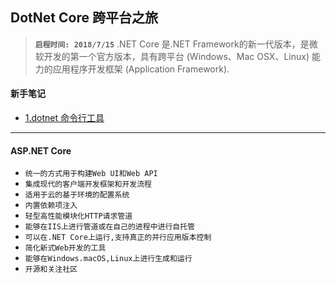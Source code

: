 DotNet Core 跨平台之旅
------
> **`启程时间: 2018/7/15`** .NET Core 是.NET Framework的新一代版本，是微软开发的第一个官方版本，具有跨平台 (Windows、Mac OSX、Linux) 能力的应用程序开发框架 (Application Framework).

#### 新手笔记
* [1.dotnet 命令行工具](https://github.com/kickgod/ProgramingLanguage/blob/master/CSharp/Dotnet/dotnet_command.md)


-----
#### ASP.NET Core
* `统一的方式用于构建Web UI和Web API`
* `集成现代的客户端开发框架和开发流程`
* `适用于云的基于环境的配置系统`
* `内置依赖项注入`
* `轻型高性能模块化HTTP请求管道`
* `能够在IIS上进行管道或在自己的进程中进行自托管`
* `可以在.NET Core上运行,支持真正的并行应用版本控制`
* `简化新式Web开发的工具`
* `能够在Windows.macOS,Linux上进行生成和运行`
* `开源和关注社区`

